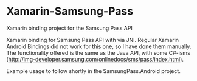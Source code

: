 # Xamarin-Samsung-Pass
Xamarin binding project for the Samsung Pass API

Xamarin binding for Samsung Pass API with via JNI. Regular Xamarin Android Bindings did not work for this one, so I have done them manually. The functionality offered is the same as the Java API, with some C#-isms (http://img-developer.samsung.com/onlinedocs/sms/pass/index.html).

Example usage to follow shortly in the SamsungPass.Android project.
